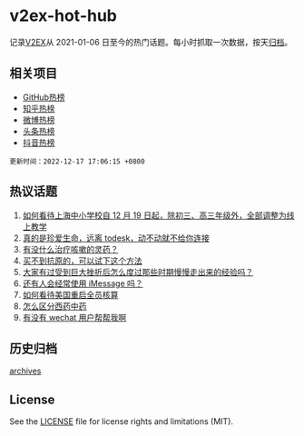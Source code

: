# v2ex-hot-hub

 记录[V2EX](https://www.v2ex.com/)从 2021-01-06 日至今的热门话题。每小时抓取一次数据，按天[归档](archives)。
 
 ## 相关项目

- [GitHub热榜](https://github.com/snaildev/github-hot-hub)
- [知乎热榜](https://github.com/snaildev/zhihu-hot-hub)
- [微博热榜](https://github.com/snaildev/weibo-hot-hub)
- [头条热榜](https://github.com/snaildev/toutiao-hot-hub)
- [抖音热榜](https://github.com/snaildev/douyin-hot-hub)


 `更新时间：2022-12-17 17:06:15 +0800`

## 热议话题

1. [如何看待上海中小学校自 12 月 19 日起，除初三、高三年级外，全部调整为线上教学](https://www.v2ex.com/t/903116)
1. [真的是珍爱生命，远离 todesk，动不动就不给你连接](https://www.v2ex.com/t/903102)
1. [有没什么治疗咳嗽的灵药？](https://www.v2ex.com/t/903094)
1. [买不到抗原的，可以试下这个方法](https://www.v2ex.com/t/903079)
1. [大家有过受到巨大挫折后怎么度过那些时期慢慢走出来的经验吗？](https://www.v2ex.com/t/903034)
1. [还有人会经常使用 iMessage 吗？](https://www.v2ex.com/t/903002)
1. [如何看待美国重启全员核算](https://www.v2ex.com/t/903135)
1. [怎么区分西药中药](https://www.v2ex.com/t/903098)
1. [有没有 wechat 用户帮帮我啊](https://www.v2ex.com/t/903065)

## 历史归档

[archives](archives)

## License

See the [LICENSE](LICENSE) file for license rights and limitations (MIT).
